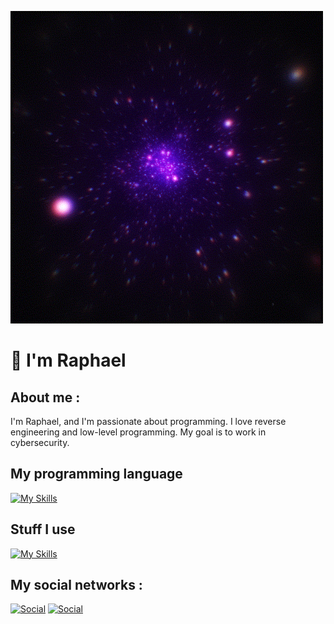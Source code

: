 <!-- Websites -->
[Instagram]: https://instagram.com/raphaelhimself_
[discord]: https://discord.com/users/1347913550219317379

![banner](./Space.gif)

# 💫 I'm Raphael

## About me : 
I'm Raphael, and I'm passionate about programming. I love reverse engineering and low-level programming. My goal is to work in cybersecurity.

## My programming language
[![My Skills](https://skillicons.dev/icons?i=cpp,c,py)](https://skillicons.dev)

## Stuff I use
[![My Skills](https://skillicons.dev/icons?i=vscode,visualstudio,neovim,vim,linux,windows)](https://skillicons.dev)

## My social networks :
[![Social](https://skillicons.dev/icons?i=instagram)][Instagram]
[![Social](https://skillicons.dev/icons?i=discord)][discord]

